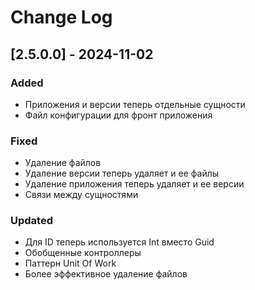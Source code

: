 # Change Log
## [2.5.0.0] - 2024-11-02

### Added
- Приложения и версии теперь отдельные сущности
- Файл конфигурации для фронт приложения

### Fixed
- Удаление файлов
- Удаление версии теперь удаляет и ее файлы
- Удаление приложения теперь удаляет и ее версии
- Связи между сущностями

### Updated
- Для ID теперь используется Int вместо Guid
- Обобщенные контроллеры
- Паттерн Unit Of Work
- Более эффективное удаление файлов
  
